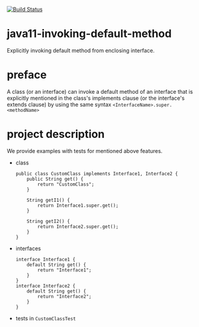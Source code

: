[![Build Status](https://travis-ci.com/mtumilowicz/java11-invoking-default-method.svg?branch=master)](https://travis-ci.com/mtumilowicz/java11-invoking-default-method)

# java11-invoking-default-method
Explicitly invoking default method from enclosing interface.

# preface
A class (or an interface) can invoke a default method 
of an interface that is explicitly mentioned in the 
class's implements clause (or the interface's extends 
clause) by using the same syntax 
`<InterfaceName>.super.<methodName>`

# project description
We provide examples with tests for mentioned above
features.

* class
    ```
    public class CustomClass implements Interface1, Interface2 {
        public String get() {
            return "CustomClass";
        }
    
        String getI1() {
            return Interface1.super.get();
        }
    
        String getI2() {
            return Interface2.super.get();
        }
    }
    ```
* interfaces
    ```
    interface Interface1 {
        default String get() {
            return "Interface1";
        }
    }
    interface Interface2 {
        default String get() {
            return "Interface2";
        }
    }
    ```
* tests in `CustomClassTest`
